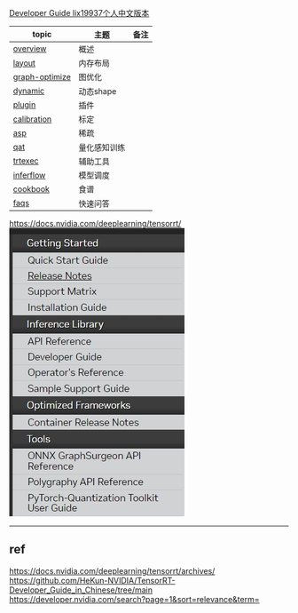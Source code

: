 
[Developer Guide lix19937个人中文版本](./developer_guide/README.md)   


|**topic**                       | **主题**| **备注**   |      
|    ---                         | --- |     --- |          
|[overview](./overview.md)       |概述  |   |            
|[layout](./layout/readme.md)    |内存布局|      |            
|[graph-optimize](./graph-optimize/readme.md)    |图优化|   |             
|[dynamic](./dynamic/readme.md)  |动态shape |     |         
|[plugin](./plugin/readme.md)    |插件  |      |           
|[calibration](./calibration/readme.md)  |标定 |    |                
|[asp](./asp/readme.md)          |稀疏 |        |         
|[qat](./qat/readme.md)          |量化感知训练 |      |           
|[trtexec](./trtexec/readme.md)     |辅助工具 |     |           
|[inferflow](./inferflow/readme.md) |模型调度|      |         
|[cookbook](https://github.com/lix19937/trt-samples-for-hackathon-cn/blob/master/cookbook/) |食谱|      |         
|[faqs](./faqs.md)                  |快速问答|      |           


https://docs.nvidia.com/deeplearning/tensorrt/     
![trt-overview.png](trt-overview.png)   

--------------------------------------     
## ref    
https://docs.nvidia.com/deeplearning/tensorrt/archives/   
https://github.com/HeKun-NVIDIA/TensorRT-Developer_Guide_in_Chinese/tree/main   
https://developer.nvidia.com/search?page=1&sort=relevance&term=   
